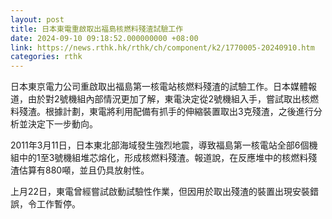 ```yaml
---
layout: post
title: 日本東電重啟取出福島核燃料殘渣試驗工作
date: 2024-09-10 09:18:52.000000000 +08:00
link: https://news.rthk.hk/rthk/ch/component/k2/1770005-20240910.htm
categories: rthk
---
```


日本東京電力公司重啟取出福島第一核電站核燃料殘渣的試驗工作。日本媒體報道，由於對2號機組內部情況更加了解，東電決定從2號機組入手，嘗試取出核燃料殘渣。根據計劃，東電將利用配備有抓手的伸縮裝置取出3克殘渣，之後進行分析並決定下一步動向。

2011年3月11日，日本東北部海域發生強烈地震，導致福島第一核電站全部6個機組中的1至3號機組堆芯熔化，形成核燃料殘渣。報道說，在反應堆中的核燃料殘渣估算有880噸，並且仍具放射性。

上月22日，東電曾經嘗試啟動試驗性作業，但因用於取出殘渣的裝置出現安裝錯誤，令工作暫停。
